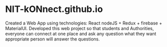 # NIT-kONnect.github.io
Created a Web App using technologies: React nodeJS + Redux + firebase + MaterialUI. Developed this web project so that students and Authorities, everyone can connect at one place and ask any question what they want appropriate person will answer the questions.
